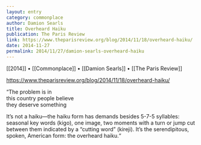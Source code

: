 ```yaml
---
layout: entry
category: commonplace
author: Damion Searls
title: Overheard Haiku
publication: The Paris Review
link: https://www.theparisreview.org/blog/2014/11/18/overheard-haiku/
date: 2014-11-27
permalink: 2014/11/27/damion-searls-overheard-haiku
---
```


[[2014]] • [[Commonplace]] • [[Damion Searls]] • [[The Paris Review]]

https://www.theparisreview.org/blog/2014/11/18/overheard-haiku/

“The problem is in
<br>this country people believe
<br>they deserve something

It’s not a haiku—the haiku form has demands besides 5-7-5 syllables: seasonal key words (kigo), one image, two moments with a turn or jump cut between them indicated by a “cutting word” (kireji). It’s the serendipitous, spoken, American form: the overheard haiku.“